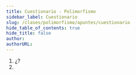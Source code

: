 ```yaml
---
title: Cuestionario - Polimorfismo
sidebar_label: Cuestionario
slug: /clases/polimorfismo/apuntes/cuestionario
hide_table_of_contents: true
hide_title: false
author: 
authorURL: 
---
```


1. ¿?
2. 